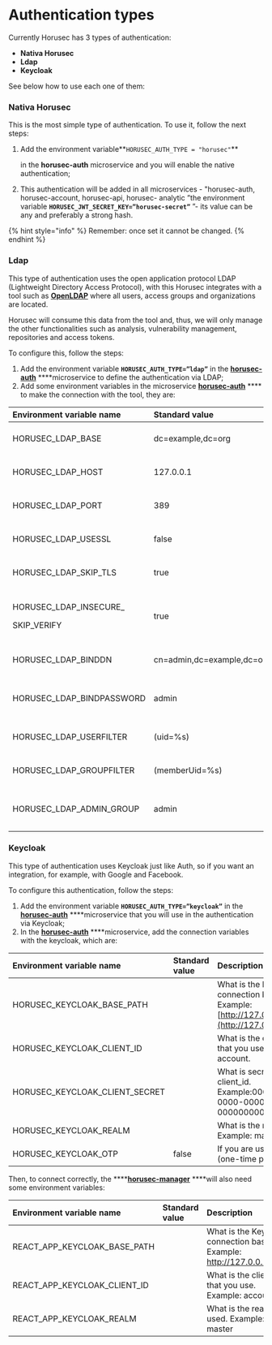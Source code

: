 # Authentication types

Currently Horusec has 3 types of authentication:

* **Nativa Horusec**
* **Ldap**
* **Keycloak**

See below how to use each one of them: 

### Nativa Horusec

This is the most simple type of authentication. To use it, follow the next steps: 

1. Add the environment variable**`HORUSEC_AUTH_TYPE = "horusec"`**

    in the **horusec-auth** microservice and you will enable the native authentication; 

2. This authentication will be added in all microservices - "horusec-auth, horusec-account, horusec-api, horusec- analytic ”the environment variable **`HORUSEC_JWT_SECRET_KEY=”horusec-secret”`** ”- its value can be any and preferably a strong hash.

{% hint style="info" %}
Remember: once set it cannot be changed.
{% endhint %}

### Ldap

This type of authentication uses the open application protocol LDAP \(Lightweight Directory Access Protocol\), with this Horusec integrates with a tool such as [**OpenLDAP**](https://www.openldap.org/) where all users, access groups and organizations are located.

Horusec will consume this data from the tool and, thus, we will only manage the other functionalities such as analysis, vulnerability management, repositories and access tokens.

To configure this, follow the steps: 

1. Add the environment variable **`HORUSEC_AUTH_TYPE=”ldap”`** in the [**horusec-auth**](https://github.com/ZupIT/horusec/tree/master/horusec-auth#horusec-auth) ****microservice   to define the authentication via LDAP;
2. Add some environment variables in the microservice [**horusec-auth**](https://github.com/ZupIT/horusec/tree/master/horusec-auth#horusec-auth) **** to make the connection with the tool, they are:

<table>
  <thead>
    <tr>
      <th style="text-align:left"><b>Environment variable name</b>
      </th>
      <th style="text-align:left"><b>Standard value</b>
      </th>
      <th style="text-align:left"><b>Description</b>
      </th>
    </tr>
  </thead>
  <tbody>
    <tr>
      <td style="text-align:left">HORUSEC_LDAP_BASE</td>
      <td style="text-align:left">dc=example,dc=org</td>
      <td style="text-align:left">LDAP connection base</td>
    </tr>
    <tr>
      <td style="text-align:left">HORUSEC_LDAP_HOST</td>
      <td style="text-align:left">127.0.0.1</td>
      <td style="text-align:left">LDAP connection host</td>
    </tr>
    <tr>
      <td style="text-align:left">HORUSEC_LDAP_PORT</td>
      <td style="text-align:left">389</td>
      <td style="text-align:left">LDAP connection port</td>
    </tr>
    <tr>
      <td style="text-align:left">HORUSEC_LDAP_USESSL</td>
      <td style="text-align:left">false</td>
      <td style="text-align:left">Checks whether to use SSL</td>
    </tr>
    <tr>
      <td style="text-align:left">HORUSEC_LDAP_SKIP_TLS</td>
      <td style="text-align:left">true</td>
      <td style="text-align:left">Checks whether to skip TLS</td>
    </tr>
    <tr>
      <td style="text-align:left">
        <p>HORUSEC_LDAP_INSECURE_</p>
        <p>SKIP_VERIFY</p>
      </td>
      <td style="text-align:left">true</td>
      <td style="text-align:left">Checks whether to skip insecurity check</td>
    </tr>
    <tr>
      <td style="text-align:left">HORUSEC_LDAP_BINDDN</td>
      <td style="text-align:left">cn=admin,dc=example,dc=org</td>
      <td style="text-align:left">Definition for Idap admin entity</td>
    </tr>
    <tr>
      <td style="text-align:left">HORUSEC_LDAP_BINDPASSWORD</td>
      <td style="text-align:left">admin</td>
      <td style="text-align:left">Definition the LDAP admin entity password</td>
    </tr>
    <tr>
      <td style="text-align:left">HORUSEC_LDAP_USERFILTER</td>
      <td style="text-align:left">(uid=%s)</td>
      <td style="text-align:left">What is the way of filter for users</td>
    </tr>
    <tr>
      <td style="text-align:left">HORUSEC_LDAP_GROUPFILTER</td>
      <td style="text-align:left">(memberUid=%s)</td>
      <td style="text-align:left">What is the way of filter for groups</td>
    </tr>
    <tr>
      <td style="text-align:left">HORUSEC_LDAP_ADMIN_GROUP</td>
      <td style="text-align:left">admin</td>
      <td style="text-align:left">What is the group administrators name</td>
    </tr>
  </tbody>
</table>

### **Keycloak**

This type of authentication uses Keycloak just like Auth, so if you want an integration, for example, with Google and Facebook.

To configure this authentication, follow the steps: 

1. Add the environment variable **`HORUSEC_AUTH_TYPE=”keycloak”`** in the [**horusec-auth**](https://github.com/ZupIT/horusec/tree/master/horusec-auth#horusec-auth) ****microservice that you will use in the authentication via Keycloak; 
2. In the  [**horusec-auth**](https://github.com/ZupIT/horusec/tree/master/horusec-auth#horusec-auth) ****microservice, add the connection variables with the keycloak, which are:

|  **Environment variable name**  | **Standard value** | **Description** |
| :--- | :--- | :--- |
| HORUSEC\_KEYCLOAK\_BASE\_PATH |  | What is the keycloak connection base. Example:[http://127.0.0.1:8080](http://127.0.0.1:8080) |
| HORUSEC\_KEYCLOAK\_CLIENT\_ID |  | What is the client\_id that you use. Example: account. |
| HORUSEC\_KEYCLOAK\_CLIENT\_SECRET |  | What is secret  used to client\_id. Example:00000000-0000-0000-0000-000000000000. |
| HORUSEC\_KEYCLOAK\_REALM |  | What is the realm used. Example: master. |
| HORUSEC\_KEYCLOAK\_OTP | false | If you are using otp \(one-time password\). |

Then, to connect correctly, the ****[**horusec-manager**](https://github.com/ZupIT/horusec/tree/master/horusec-manager) ****will also need some environment variables:

|  **Environment variable name** | **Standard value** | **Description** |
| :--- | :--- | :--- |
| REACT\_APP\_KEYCLOAK\_BASE\_PATH |  | What is the Keycloak connection base  Example: http://127.0.0.1:8080 |
| REACT\_APP\_KEYCLOAK\_CLIENT\_ID |  | What is the client\_id that you use. Example: account |
| REACT\_APP\_KEYCLOAK\_REALM |  | What is the realm used. Example: master |

  


